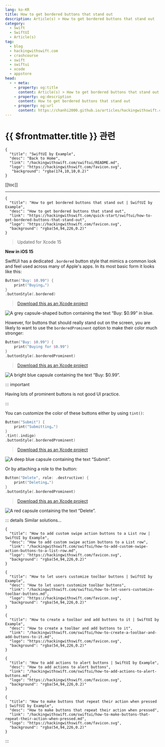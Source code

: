 ```yaml
---
lang: ko-KR
title: How to get bordered buttons that stand out
description: Article(s) > How to get bordered buttons that stand out
category:
  - Swift
  - SwiftUI
  - Article(s)
tag: 
  - blog
  - hackingwithswift.com
  - crashcourse
  - swift
  - swiftui
  - xcode
  - appstore
head:
  - - meta:
    - property: og:title
      content: Article(s) > How to get bordered buttons that stand out
    - property: og:description
      content: How to get bordered buttons that stand out
    - property: og:url
      content: https://chanhi2000.github.io/articles/hackingwithswift.com/swiftui/how-to-get-bordered-buttons-that-stand-out.html
---
```


# {{ $frontmatter.title }} 관련

```component VPCard
{
  "title": "SwiftUI by Example",
  "desc": "Back to Home",
  "link": "/hackingwithswift.com/swiftui/README.md",
  "logo": "https://hackingwithswift.com/favicon.svg",
   "background": "rgba(174,10,10,0.2)"
}
```

[[toc]]

---

```component VPCard
{
  "title": "How to get bordered buttons that stand out | SwiftUI by Example",
  "desc": "How to get bordered buttons that stand out",
  "link": "https://hackingwithswift.com/quick-start/swiftui/how-to-get-bordered-buttons-that-stand-out",
  "logo": "https://hackingwithswift.com/favicon.svg",
  "background": "rgba(54,94,226,0.2)"
}
```

> Updated for Xcode 15

**New in iOS 15**

SwiftUI has a dedicated `.bordered` button style that mimics a common look and feel used across many of Apple's apps. In its most basic form it looks like this:

```swift
Button("Buy: $0.99") {
    print("Buying…")
}
.buttonStyle(.bordered)
```

> [<FontIcon icon="fas fa-file-zipper"/>Download this as an Xcode project](https://hackingwithswift.com/files/projects/swiftui/how-to-get-bordered-buttons-that-stand-out-1.zip)

![A grey capsule-shaped button containing the text “Buy: $0.99” in blue.](https://hackingwithswift.com/img/books/quick-start/swiftui/how-to-get-bordered-buttons-that-stand-out-1~dark.png)

However, for buttons that should really stand out on the screen, you are likely to want to use the `borderedProminent` option to make their color much stronger:

```swift
Button("Buy: $0.99") {
    print("Buying for $0.99")
}
.buttonStyle(.borderedProminent)
```

> [<FontIcon icon="fas fa-file-zipper"/>Download this as an Xcode project](https://hackingwithswift.com/files/projects/swiftui/how-to-get-bordered-buttons-that-stand-out-1.zip)

![A bright blue capsule containing the text “Buy: $0.99”.](https://hackingwithswift.com/img/books/quick-start/swiftui/how-to-get-bordered-buttons-that-stand-out-2~dark.png)

::: important

Having lots of prominent buttons is not good UI practice.

:::

You can customize the color of these buttons either by using `tint()`:

```swift
Button("Submit") {
    print("Submitting…")
}
.tint(.indigo)
.buttonStyle(.borderedProminent)
```

> [<FontIcon icon="fas fa-file-zipper"/>Download this as an Xcode project](https://hackingwithswift.com/files/projects/swiftui/how-to-get-bordered-buttons-that-stand-out-3.zip)

![A deep blue capsule containing the text “Submit”.](https://hackingwithswift.com/img/books/quick-start/swiftui/how-to-get-bordered-buttons-that-stand-out-3~dark.png)

Or by attaching a role to the button:

```swift
Button("Delete", role: .destructive) {
    print("Deleting…")
}
.buttonStyle(.borderedProminent)
```

> [<FontIcon icon="fas fa-file-zipper"/>Download this as an Xcode project](https://hackingwithswift.com/files/projects/swiftui/how-to-get-bordered-buttons-that-stand-out-4.zip)

![A red capsule containing the text “Delete”.](https://hackingwithswift.com/img/books/quick-start/swiftui/how-to-get-bordered-buttons-that-stand-out-4~dark.png)

::: details Similar solutions…

```component VPCard
{
  "title": "How to add custom swipe action buttons to a List row | SwiftUI by Example",
  "desc": "How to add custom swipe action buttons to a List row",
  "link": "/hackingwithswift.com/swiftui/how-to-add-custom-swipe-action-buttons-to-a-list-row.md",
  "logo": "https://hackingwithswift.com/favicon.svg",
  "background": "rgba(54,94,226,0.2)"
}
```

```component VPCard
{
  "title": "How to let users customize toolbar buttons | SwiftUI by Example",
  "desc": "How to let users customize toolbar buttons",
  "link": "/hackingwithswift.com/swiftui/how-to-let-users-customize-toolbar-buttons.md",
  "logo": "https://hackingwithswift.com/favicon.svg",
  "background": "rgba(54,94,226,0.2)"
}
```

```component VPCard
{
  "title": "How to create a toolbar and add buttons to it | SwiftUI by Example",
  "desc": "How to create a toolbar and add buttons to it",
  "link": "/hackingwithswift.com/swiftui/how-to-create-a-toolbar-and-add-buttons-to-it.md",
  "logo": "https://hackingwithswift.com/favicon.svg",
  "background": "rgba(54,94,226,0.2)"
}
```

```component VPCard
{
  "title": "How to add actions to alert buttons | SwiftUI by Example",
  "desc": "How to add actions to alert buttons",
  "link": "/hackingwithswift.com/swiftui/how-to-add-actions-to-alert-buttons.md",
  "logo": "https://hackingwithswift.com/favicon.svg",
  "background": "rgba(54,94,226,0.2)"
}
```

```component VPCard
{
  "title": "How to make buttons that repeat their action when pressed | SwiftUI by Example",
  "desc": "How to make buttons that repeat their action when pressed",
  "link": "/hackingwithswift.com/swiftui/how-to-make-buttons-that-repeat-their-action-when-pressed.md",
  "logo": "https://hackingwithswift.com/favicon.svg",
  "background": "rgba(54,94,226,0.2)"
}
```

:::

